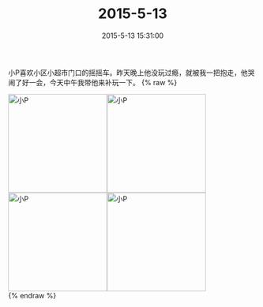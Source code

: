 ﻿---
title: 2015-5-13
date: 2015-5-13 15:31:00
tags:
categories: 爸爸
---
小P喜欢小区小超市门口的摇摇车。昨天晚上他没玩过瘾，就被我一把抱走，他哭闹了好一会，今天中午我带他来补玩一下。 
{% raw %}
<div style="width:500 px">
<div style="float:left; width:100 px"><img src="/2015-5-13/4065dfcbjw1es2nqkj3puj218g0xc7fp.jpg" width="200" alt="小P"></div>
<div style="float:left; width:100 px"><img src="/2015-5-13/4065dfcbjw1es2nqphdysj218g0xc4b3.jpg" width="200" alt="小P"></div>
<div style="float:left; width:100 px"><img src="/2015-5-13/4065dfcbjw1es2nqvi653j218g0xcqfh.jpg" width="200" alt="小P"></div>
<div style="float:left; width:100 px"><img src="/2015-5-13/4065dfcbjw1es2nqzurllj218g0xcn8h.jpg" width="200" alt="小P"></div>
<div style="clear:both"></div>
</div>
{% endraw %}